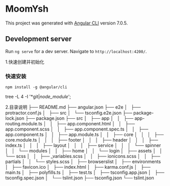 # MoomYsh

This project was generated with [Angular CLI](https://github.com/angular/angular-cli) version 7.0.5.

## Development server

Run `ng serve` for a dev server. Navigate to `http://localhost:4200/`. 

1.快速创建并初始化
### 快速安装
`npm install -g @angular/cli`


tree -L 4 -I '*git|*node_module*';


2.目录说明
├── README.md
├── angular.json
├── e2e
│   ├── protractor.conf.js
│   ├── src
│   └── tsconfig.e2e.json
├── package-lock.json
├── package.json
├── src
│   ├── app
│   │   ├── app-routing.module.ts
│   │   ├── app.component.html
│   │   ├── app.component.scss
│   │   ├── app.component.spec.ts
│   │   ├── app.component.ts
│   │   ├── app.module.ts
│   │   ├── core
│   │   │   ├── core.module.ts
│   │   │   ├── footer
│   │   │   ├── header
│   │   │   ├── index.ts
│   │   │   ├── layout
│   │   │   ├── service
│   │   │   └── spinner
│   │   └── modules
│   │       ├── home
│   │       └── login
│   ├── assets
│   │   └── scss
│   │       ├── _variables.scss
│   │       ├── ionicons.scss
│   │       ├── partials
│   │       └── styles.scss
│   ├── browserslist
│   ├── environments
│   ├── favicon.ico
│   ├── index.html
│   ├── karma.conf.js
│   ├── main.ts
│   ├── polyfills.ts
│   ├── test.ts
│   ├── tsconfig.app.json
│   ├── tsconfig.spec.json
│   └── tslint.json
├── tsconfig.json
└── tslint.json
